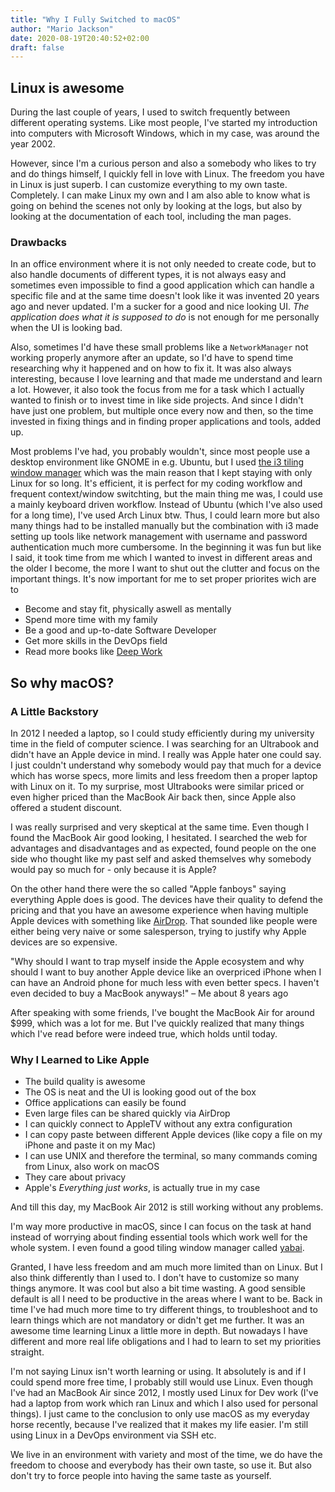 ```yaml
---
title: "Why I Fully Switched to macOS"
author: "Mario Jackson"
date: 2020-08-19T20:40:52+02:00
draft: false
---
```


## Linux is awesome

During the last couple of years, I used to switch frequently between different
operating systems. Like most people, I've started my introduction into computers
with Microsoft Windows, which in my case, was around the year 2002.

However, since I'm a curious person and also a somebody who likes to try and do 
things himself, I quickly fell in love with Linux. The freedom you have in Linux
is just superb. I can customize everything to my own taste. Completely. I can 
make Linux my own and I am also able to know what is going on behind the scenes 
not only by looking at the logs, but also by looking at the documentation of 
each tool, including the man pages.


### Drawbacks

In an office environment where it is not only needed to create code, but to also
handle documents of different types, it is not always easy and sometimes even
impossible to find a good application which can handle a specific file and at
the same time doesn't look like it was invented 20 years ago and never updated.
I'm a sucker for a good and nice looking UI. 
_The application does what it is supposed to do_ is not enough for me 
personally when the UI is looking bad.

Also, sometimes I'd have these small problems like a `NetworkManager` not working
properly anymore after an update, so I'd have to spend time researching why it 
happened and on how to fix it. It was also always interesting, because I love 
learning and that made me understand and learn a lot. 
However, it also took the focus from me for a task which I actually wanted 
to finish or to invest time in like side projects.  And since I didn't have 
just one problem, but multiple once every now and then, so the time invested 
in fixing things and in finding proper applications and tools, added up.

Most problems I've had, you probably wouldn't, since most people use a desktop
environment like GNOME in e.g. Ubuntu, 
but I used [the i3 tiling window manager](https://i3wm.org) which was the main 
reason that I kept staying with only Linux for so long. It's efficient, it is 
perfect for my coding workflow and frequent context/window switchting, but the
main thing me was, I could use a mainly keyboard driven workflow. Instead of
Ubuntu (which I've also used for a long time), I've used Arch Linux btw. Thus,
I could learn more but also many things had to be installed manually but the 
combination with i3 made setting up tools like network management with username
and password authentication much more cumbersome. In the beginning it was fun
but like I said, it took time from me which I wanted to invest in different 
areas and the older I become, the more I want to shut out the clutter and 
focus on the important things. It's now important for me to set proper 
priorites wich are to 

* Become and stay fit, physically aswell as mentally
* Spend more time with my family
* Be a good and up-to-date Software Developer
* Get more skills in the DevOps field
* Read more books like [Deep Work](https://www.goodreads.com/book/show/25744928-deep-work)



## So why macOS?

### A Little Backstory

In 2012 I needed a laptop, so I could study efficiently during my university
time in the field of computer science. I was searching for an Ultrabook and 
didn't have an Apple device in mind. I really was Apple hater one could say.
I just couldn't understand why somebody would pay that much for a device which
has worse specs, more limits and less freedom then a proper laptop with Linux
on it. To my surprise, most Ultrabooks were similar priced or even higher priced
than the MacBook Air back then, since Apple also offered a student discount.

I was really surprised and very skeptical at the same time. Even though I found
the MacBook Air good looking, I hesitated. I searched the web for advantages
and disadvantages and as expected, found people on the one side who thought 
like my past self and asked themselves why somebody would pay so much for - 
only because it is Apple?

On the other hand there were the so called "Apple fanboys" saying everything 
Apple does is good. The devices have their quality to defend the pricing and
that you have an awesome experience when having multiple Apple devices with
something like [AirDrop](https://en.wikipedia.org/wiki/AirDrop). That sounded
like people were either being very naive or some salesperson, trying to justify
why Apple devices are so expensive. 

"Why should I want to trap myself inside the Apple ecosystem and why should
I want to buy another Apple device like an overpriced iPhone when I can 
have an Android phone for much less with even better specs. I haven't even
decided to buy a MacBook anyways!" – Me about 8 years ago

After speaking with some friends, I've bought the MacBook Air for around $999, 
which was a lot for me. But I've quickly realized that many things which I've
read before were indeed true, which holds until today. 

### Why I Learned to Like Apple

* The build quality is awesome
* The OS is neat and the UI is looking good out of the box
* Office applications can easily be found
* Even large files can be shared quickly via AirDrop
* I can quickly connect to AppleTV without any extra configuration
* I can copy paste between different Apple devices 
  (like copy a file on my iPhone and paste it on my Mac)
* I can use UNIX and therefore the terminal, so many commands coming from Linux,
  also work on macOS
* They care about privacy
* Apple's _Everything just works_, is actually true in my case

And till this day, my MacBook Air 2012 is still working without any problems.

I'm way more productive in macOS, since I can focus on the task at hand 
instead of worrying about finding essential tools which work well for the whole
system. I even found a good tiling window manager called 
[yabai](https://github.com/koekeishiya/yabai). 

Granted, I have less freedom and am much more limited than on Linux. But I
also think differently than I used to. I don't have to customize so many 
things anymore. It was cool but also a bit time wasting. A good sensible
default is all I need to be productive in the areas where I want to be.
Back in time I've had much more time to try different things, to troubleshoot 
and to learn things which are not mandatory or didn't get me further. It was an
awesome time learning Linux a little more in depth. But nowadays I have 
different and more real life obligations and I had to learn to set my 
priorities straight.

I'm not saying Linux isn't worth learning or using. It absolutely is and if I
could spend more free time, I probably still would use Linux. Even though
I've had an MacBook Air since 2012, I mostly used Linux for Dev work 
(I've had a laptop from work which ran Linux and which I also used for personal
things). I just came to the conclusion to only use macOS as my everyday horse
recently, because I've realized that it makes my life easier. I'm still using
Linux in a DevOps environment via SSH etc. 

We live in an environment with variety and most of the time, we do have the 
freedom to choose and everybody has their own taste, so use it. But also 
don't try to force people into having the same taste as yourself.
